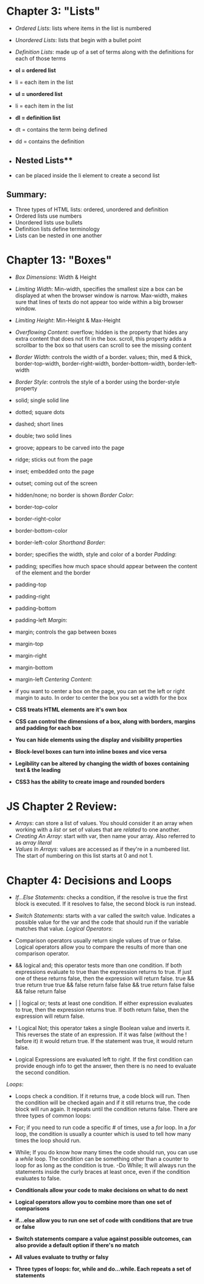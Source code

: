 # Chapter 3: "Lists"

- _Ordered Lists_: lists where items in the list is numbered
- _Unordered Lists_: lists that begin with a bullet point
- _Definition Lists_: made up of a set of terms along with the definitions for each of those terms

- **ol = ordered list**
- li = each item in the list
- **ul = unordered list**
- li = each item in the list
- **dl = definition list**
- dt = contains the term being defined
- dd = contains the definition
- ## Nested Lists**
- can be placed inside the li element to create a second list

## Summary:
- Three types of HTML lists: ordered, unordered and definition
- Ordered lists use numbers
- Unordered lists use bullets
- Definition lists define terminology
- Lists can be nested in one another

# Chapter 13: "Boxes"

- _Box Dimensions_: Width & Height
- _Limiting Width_: Min-width, specifies the smallest size a box can be displayed at when the browser window is narrow. Max-width, makes sure that lines of texts do not appear too wide within a big browser window.
- _Limiting Height_: Min-Height & Max-Height
- _Overflowing Content_: overflow; hidden is the property that hides any extra content that does not fit in the box. scroll, this property adds a scrollbar to the box so that users can scroll to see the missing content
- _Border Width_: controls the width of a border. values; thin, med & thick, border-top-width, border-right-width, border-bottom-width, border-left-width
- _Border Style_: controls the style of a border using the border-style property
- solid; single solid line
- dotted; square dots 
- dashed; short lines
- double; two solid lines
- groove; appears to be carved into the page
- ridge; sticks out from the page
- inset; embedded onto the page
- outset; coming out of the screen
- hidden/none; no border is shown
_Border Color_:
- border-top-color
- border-right-color
- border-bottom-color
- border-left-color
_Shorthand Border_:
- border; specifies the width, style and color of a border
_Padding_:
- padding; specifies how much space should appear between the content of the element and the border
- padding-top
- padding-right 
- padding-bottom
- padding-left
_Margin_:
- margin; controls the gap between boxes
- margin-top
- margin-right
- margin-bottom
- margin-left
_Centering Content_:
- if you want to center a box on the page, you can set the left or right margin to auto. In order to center the box you set a width for the box

- **CSS treats HTML elements are it's own box**
- **CSS can control the dimensions of a box, along with borders, margins and padding for each box**
- **You can hide elements using the display and visibility properties**
- **Block-level boxes can turn into inline boxes and vice versa**
- **Legibility can be altered by changing the width of boxes containing text & the leading**
- **CSS3 has the ability to create image and rounded borders**

# JS Chapter 2 Review:

- _Arrays_: can store a list of values. You should consider it an array when working with a _list_ or set of values that are _related_ to one another.
- _Creating An Array_: start with var, then name your array. Also referred to as _array literal_
- _Values In Arrays_: values are accessed as if they're in a numbered list. The start of numbering on this list starts at 0 and not 1.

# Chapter 4: Decisions and Loops

- _If...Else Statements_: checks a condition, if the resolve is true the first block is executed. If it resolves to false, the second block is run instead.
- _Switch Statements_: starts with a var called the switch value. Indicates a possible value for the var and the code that should run if the variable matches that value.
_Logical Operators_:
- Comparison operators usually return single values of true or false. Logical operators allow you to compare the results of more than one comparison operator.
- && logical and; this operator tests more than one condition. If both expressions evaluate to true than the expression returns to true. If just one of these returns false, then the expression will return false.
true && true return true
true && false return false
false && true return false
false && false return false
- | | logical or; tests at least one condition. If either expression evaluates to true, then the expression returns true. If both return false, then the expression will return false.

- ! Logical Not; this operator takes a single Boolean value and inverts it. This reverses the state of an expression. If it was false (without the ! before it) it would return true. If the statement was true, it would return false.
- Logical Expressions are evaluated left to right. If the first condition can provide enough info to get the answer, then there is no need to evaluate the second condition.

_Loops_:
- Loops check a condition. If it returns true, a code block will run. Then the condition will be checked again and if it still returns true, the code block will run again. It repeats until the condition returns false. There are three types of common loops:
- For; if you need to run code a specific # of times, use a _for_ loop. In a _for_ loop, the condition is usually a counter which is used to tell how many times the loop should run.
- While; If you do know how many times the code should run, you can use a _while_ loop. The condition can be something other than a counter to loop for as long as the condition is true.
-Do While; It will always run the statements inside the curly braces at least once, even if the condition evaluates to false.

- **Conditionals allow your code to make decisions on what to do next**
- **Logical operators allow you to combine more than one set of comparisons**
- **if...else allow you to run one set of code with conditions that are true or false**
- **Switch statements compare a value against possible outcomes, can also provide a default option if there's no match**
- **All values evaluate to truthy or falsy**
- **Three types of loops: for, while and do...while. Each repeats a set of statements**






